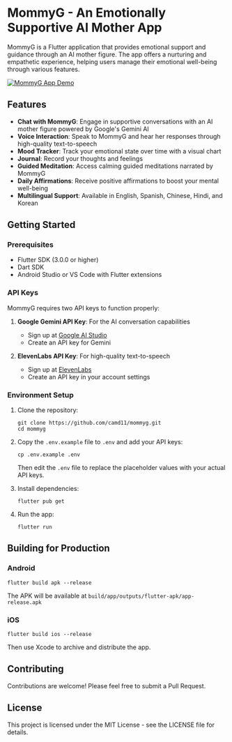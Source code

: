 # MommyG - An Emotionally Supportive AI Mother App

MommyG is a Flutter application that provides emotional support and guidance through an AI mother figure. The app offers a nurturing and empathetic experience, helping users manage their emotional well-being through various features.

[![MommyG App Demo](https://img.youtube.com/vi/oAcuuIn8QVg/0.jpg)](https://www.youtube.com/watch?v=oAcuuIn8QVg)

## Features

- **Chat with MommyG**: Engage in supportive conversations with an AI mother figure powered by Google's Gemini AI
- **Voice Interaction**: Speak to MommyG and hear her responses through high-quality text-to-speech
- **Mood Tracker**: Track your emotional state over time with a visual chart
- **Journal**: Record your thoughts and feelings
- **Guided Meditation**: Access calming guided meditations narrated by MommyG
- **Daily Affirmations**: Receive positive affirmations to boost your mental well-being
- **Multilingual Support**: Available in English, Spanish, Chinese, Hindi, and Korean

## Getting Started

### Prerequisites

- Flutter SDK (3.0.0 or higher)
- Dart SDK
- Android Studio or VS Code with Flutter extensions

### API Keys

MommyG requires two API keys to function properly:

1. **Google Gemini API Key**: For the AI conversation capabilities
   - Sign up at [Google AI Studio](https://makersuite.google.com/app/apikey)
   - Create an API key for Gemini

2. **ElevenLabs API Key**: For high-quality text-to-speech
   - Sign up at [ElevenLabs](https://elevenlabs.io/)
   - Create an API key in your account settings

### Environment Setup

1. Clone the repository:
   ```
   git clone https://github.com/camd11/mommyg.git
   cd mommyg
   ```

2. Copy the `.env.example` file to `.env` and add your API keys:
   ```
   cp .env.example .env
   ```
   Then edit the `.env` file to replace the placeholder values with your actual API keys.

3. Install dependencies:
   ```
   flutter pub get
   ```

4. Run the app:
   ```
   flutter run
   ```

## Building for Production

### Android

```
flutter build apk --release
```

The APK will be available at `build/app/outputs/flutter-apk/app-release.apk`

### iOS

```
flutter build ios --release
```

Then use Xcode to archive and distribute the app.

## Contributing

Contributions are welcome! Please feel free to submit a Pull Request.

## License

This project is licensed under the MIT License - see the LICENSE file for details.
